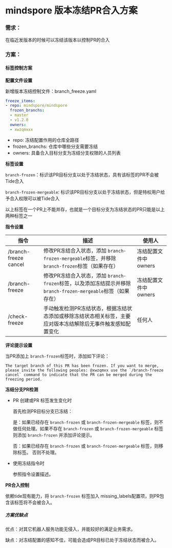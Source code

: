 # mindspore 版本冻结PR合入方案

### 需求：

在临近发版本的时候可以冻结该版本以控制PR的合入

### 方案：

#### 标签控制方案

**配置文件设置**

新增版本冻结控制文件：branch_freeze.yaml

```yaml
freeze_items:
- repo: mindspore/mindspore
  frozen_branchs:
  - master
  - v1.2.0
  owners:
  - xwzqmxxx
```

- repo: 冻结配置作用的仓库全路径
- frozen_branchs: 仓库中哪些分支需要冻结
- owners: 具备合入目标分支为冻结分支权限的人员列表

**标签设置**

`branch-frozen`：标识该PR目标分支以处于冻结状态，具有该标签的PR不会被Tide合入

`branch-frozen-mergeable`: 标识该PR目标分支以处于冻结状态，但是特权用户给予合入权限可以被Tide合入

以上标签在一个PR上不能并存，也就是一个目标分支为冻结状态的PR只能是以上两种标签之一

**指令设置**

| 指令                  | 描述                                                                                                               | 使用人               |
| --------------------- | ------------------------------------------------------------------------------------------------------------------ | -------------------- |
| /branch-freeze cancel | 修改PR冻结合入状态，添加 `branch-frozen-mergeable`标签，并移除 `branch-frozen`标签（如果存在）                 | 冻结配置文件中owners |
| /branch-freeze        | 修改PR冻结合入状态，添加 `branch-frozen`标签，以及添加冻结提示并移除 `branch-frozen-mergeable`标签（如果存在） | 冻结配置文件中owners |
| /check-freeze         | 手动触发检测PR冻结状态，根据冻结状态添加或移除冻结状态相关标签，主要应对版本冻结解除后无事件触发感知配置变化   | 任何人               |

**评论提示设置**

当PR添加上 `branch-frozen`标签时，添加如下评论：

```shell
The target branch of this PR has been frozen. If you want to merge, please invite the following peoples: @xwzqmxx use the `/branch-freeze cancel` command to indicate that the PR can be merged during the freezing period.
```

**冻结分支PR检测**

- PR 创建或PR 标签发生变化时
  
  首先检测PR目标分支已冻结：
  
  是：如果已经存在 `branch-frozen` 或 `branch-frozen-mergeable` 标签，则不做任何处理。如果不存在 `branch-frozen` 或 `branch-frozen-mergeable` 标签则添加 `branch-frozen` 并添加评论提示。
  
  否：如果已经存在 `branch-frozen` 或 `branch-frozen-mergeable` 标签，则移除标签。 否则不处理。
  
- 使用冻结指令时
  
  参照指令设置描述。

**PR合入控制**

依赖tide现有能力，将 `branch-frozen` 标签加入 missing_labels配置项，则PR包含该标签将不会被合入。

##### 方案优缺点

优点：对其它机器人服务功能无侵入，并能较好的满足业务需求。

缺点：对冻结配置的感知不佳，可能会造成PR目标已处于冻结状态而被合入。
